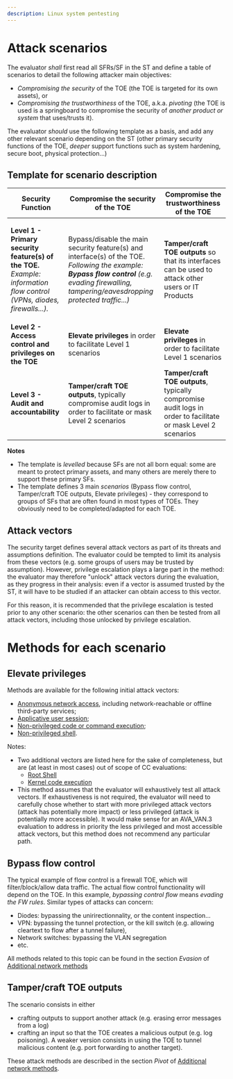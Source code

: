 ```yaml
---
description: Linux system pentesting
---
```


# Attack scenarios

The evaluator _shall_ first read all SFRs/SF in the ST and define a table of scenarios to detail the following attacker main objectives:

* _Compromising the security_ of the TOE (the TOE is targeted for its own assets), or
* _Compromising the trustworthiness_ of the TOE, a.k.a. _pivoting_ (the TOE is used is a springboard to compromise the security of _another product or system_ that uses/trusts it).

The evaluator _should_ use the following template as a basis, and add any other relevant scenario depending on the ST (other primary security functions of the TOE, _deeper_ support functions such as system hardening, secure boot, physical protection...)

## Template for scenario description

| Security Function                                                                                                                                     | Compromise the security of the TOE                                                                                                                                                                                               | Compromise the trustworthiness of the TOE                                                                      |
| ----------------------------------------------------------------------------------------------------------------------------------------------------- | -------------------------------------------------------------------------------------------------------------------------------------------------------------------------------------------------------------------------------- | -------------------------------------------------------------------------------------------------------------- |
| <p><strong>Level 1 - Primary security feature(s) of the TOE.</strong><br><em>Example: information flow control (VPNs, diodes, firewalls...).</em></p> | <p>Bypass/disable the main security feature(s) and interface(s) of the TOE.<br><em>Following the example: <strong>Bypass flow control</strong> (e.g. evading firewalling, tampering/eavesdropping protected traffic...)</em></p> | **Tamper/craft TOE outputs** so that its interfaces can be used to attack other users or IT Products           |
| **Level 2 - Access control and privileges on the TOE**                                                                                                | **Elevate privileges** in order to facilitate Level 1 scenarios                                                                                                                                                                  | **Elevate privileges** in order to facilitate Level 1 scenarios                                                |
| **Level 3 - Audit and accountability**                                                                                                                | **Tamper/craft TOE outputs**, typically compromise audit logs in order to facilitate or mask Level 2 scenarios                                                                                                                   | **Tamper/craft TOE outputs**, typically compromise audit logs in order to facilitate or mask Level 2 scenarios |

**Notes**

* The template is _levelled_ because SFs are not all born equal: some are meant to protect primary assets, and many others are merely there to support these primary SFs.
* The template defines 3 main _scenarios_ (Bypass flow control, Tamper/craft TOE outputs, Elevate privileges) - they correspond to groups of SFs that are often found in most types of TOEs. They obviously need to be completed/adapted for each TOE.

## Attack vectors

The security target defines several attack vectors as part of its threats and assumptions definition. The evaluator could be tempted to limit its analysis from these vectors (e.g. some groups of users may be trusted by assumption). However, privilege escalation plays a large part in the method: the evaluator may therefore "unlock" attack vectors during the evaluation, as they progress in their analysis: even if a vector is assumed trusted by the ST, it will have to be studied if an attacker can obtain access to this vector.&#x20;

For this reason, it is recommended that the privilege escalation is tested prior to any other scenario: the other scenarios can then be tested from all attack vectors, including those unlocked by privilege escalation.

# Methods for each scenario

## Elevate privileges

Methods are available for the following initial attack vectors:

* [Anonymous network access](Linux\_pentest/Privilege\_escalation/0\_From\_anonymous\_network\_access.md), including network-reachable or offline third-party services;
* [Applicative user session](Linux\_pentest/Privilege\_escalation/1\_From\_user\_applicative\_session.md);
* [Non-privileged code or command execution](Linux\_pentest/Privilege\_escalation/2\_From\_User\_code\_or\_cmd\_exec.md);
* [Non-privileged shell](Linux\_pentest/Privilege\_escalation/3\_From\_user\_shell.md).

Notes:

* Two additional vectors are listed here for the sake of completeness, but are (at least in most cases) out of scope of CC evaluations:
  * [Root Shell](Linux\_pentest/Privilege\_escalation/4\_From\_root\_shell.md)
  * [Kernel code execution](Linux\_pentest/Privilege\_escalation/5\_From\_Kernel\_code\_execution.md)
* This method assumes that the evaluator will exhaustively test all attack vectors. If exhaustiveness is not required, the evaluator will need to carefully chose whether to start with more privileged attack vectors (attack has potentially more impact) or less privileged (attack is potentially more accessible). It would make sense for an AVA\_VAN.3 evaluation to address in priority the less privileged and most accessible attack vectors, but this method does not recommend any particular path.

## Bypass flow control

The typical example of flow control is a firewall TOE, which will filter/block/allow data traffic. The actual flow control functionality will depend on the TOE. In this example, _bypassing control flow_ means _evading the FW rules_. Similar types of attacks can concern:&#x20;

* Diodes: bypassing the unirirectionnality, or the content inspection...
* VPN: bypassing the tunnel protection, or the kill switch (e.g. allowing cleartext to flow after a tunnel failure),&#x20;
* Network switches: bypassing the VLAN segregation
* etc.

All methods related to this topic can be found in the section _Evasion_ of [Additional network methods](2\_Additional\_network\_methods.md)

## Tamper/craft TOE outputs

The scenario consists in either

* crafting outputs to support another attack (e.g. erasing error messages from a log)
* crafting an input so that the TOE creates a malicious output (e.g. log poisoning). A weaker version consists in using the TOE to tunnel malicious content (e.g. port forwarding to another target).

These attack methods are described in the section _Pivot_ of [Additional network methods](2\_Additional\_network\_methods.md).

